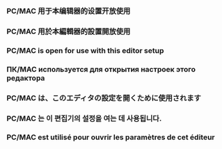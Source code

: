 ### PC/MAC 用于本编辑器的设置开放使用

### PC/MAC 用於本編輯器的設置開放使用

### PC/MAC is open for use with this editor setup

### ПК/MAC используется для открытия настроек этого редактора

### PC/MAC は、このエディタの設定を開くために使用されます

### PC/MAC 는 이 편집기의 설정을 여는 데 사용됩니다.

### PC/MAC est utilisé pour ouvrir les paramètres de cet éditeur

